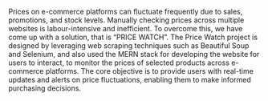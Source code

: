 Prices on e-commerce platforms can fluctuate frequently 
due to sales, promotions, and stock levels. Manually checking 
prices across multiple websites is labour-intensive and inefficient. To overcome this, 
we have come up with a solution, that is “PRICE WATCH”. The Price Watch 
project is designed by leveraging web scraping techniques such as Beautiful Soup 
and Selenium, and also used the MERN stack for developing the website for users 
to interact, to monitor the prices of selected products across e-commerce platforms. 
The core objective is to provide users with real-time updates and alerts on price 
fluctuations, enabling them to make informed purchasing decisions.
